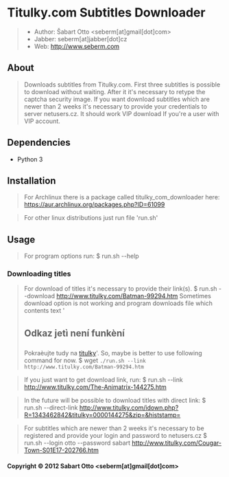# Titulky.com Subtitles Downloader

> * Author: Šabart Otto <seberm[at]gmail[dot]com>
> * Jabber: seberm[at]jabber[dot]cz
> * Web: http://www.seberm.com

## About
> Downloads subtitles from Titulky.com. First three subtitles is possible to download without waiting. After it it's necessary to retype the captcha security image.
> If you want download subtitles which are newer than 2 weeks it's necessary to provide your credentials to server netusers.cz.
> It should work VIP download If you're a user with VIP account.

## Dependencies
- Python 3

## Installation
> For Archlinux there is a package called titulky_com_downloader here: https://aur.archlinux.org/packages.php?ID=61099

> For other linux distributions just run file 'run.sh'

## Usage
> For program options run:
> $ run.sh --help

### Downloading titles
> For download of titles it's necessary to provide their link(s).
> $ run.sh --download http://www.titulky.com/Batman-99294.htm
> Sometimes download option is not working and program downloads file which contents text '<h2>Odkaz jetì není funkèní</h2>Pokraèujte tudy na <a href="http://www.titulky.com">titulky</a>'.
So, maybe is better to use following command for now.
> $ wget `./run.sh --link http://www.titulky.com/Batman-99294.htm`

> If you just want to get download link, run:
> $ run.sh --link http://www.titulky.com/The-Animatrix-144275.htm

> In the future will be possible to download titles with direct link:
> $ run.sh --direct-link http://www.titulky.com/idown.php?R=1343462842&titulky=0000144275&zip=&histstamp=

> For subtitles which are newer than 2 weeks it's necessary to be registered and provide your login and password to netusers.cz
> $ run.sh --login otto --password sabart http://www.titulky.com/Cougar-Town-S01E17-202766.htm

#### Copyright © 2012 Sabart Otto <seberm[at]gmail[dot]com>
